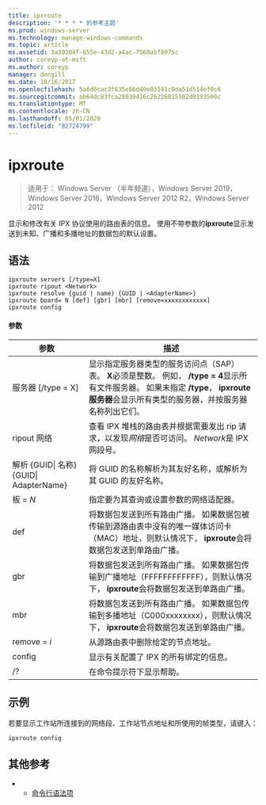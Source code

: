 ```yaml
---
title: ipxroute
description: '* * * * 的参考主题'
ms.prod: windows-server
ms.technology: manage-windows-commands
ms.topic: article
ms.assetid: 3a30304f-655e-43d2-a4ac-7568abf8975c
author: coreyp-at-msft
ms.author: coreyp
manager: dongill
ms.date: 10/16/2017
ms.openlocfilehash: 5a6d0cac3f835e86d40e03141c0da51d514ef0c6
ms.sourcegitcommit: ab64dc83fca28039416c26226815502d0193500c
ms.translationtype: MT
ms.contentlocale: zh-CN
ms.lasthandoff: 05/01/2020
ms.locfileid: "82724799"
---
```

# <a name="ipxroute"></a>ipxroute

> 适用于： Windows Server （半年频道），Windows Server 2019，Windows Server 2016，Windows Server 2012 R2，Windows Server 2012

显示和修改有关 IPX 协议使用的路由表的信息。 使用不带参数的**ipxroute**显示发送到未知、广播和多播地址的数据包的默认设置。   
## <a name="syntax"></a>语法  
```  
ipxroute servers [/type=X]  
ipxroute ripout <Network>  
ipxroute resolve {guid | name} {GUID | <AdapterName>}  
ipxroute board= N [def] [gbr] [mbr] [remove=xxxxxxxxxxxx]  
ipxroute config  
```  
#### <a name="parameters"></a>参数  
|参数|描述|  
|-------|--------|  
|服务器 [/type = X]|显示指定服务器类型的服务访问点（SAP）表。  **X**必须是整数。 例如， **/type = 4**显示所有文件服务器。 如果未指定 **/type**， **ipxroute 服务器**会显示所有类型的服务器，并按服务器名称列出它们。|  
|ripout 网络|查看 IPX 堆栈的路由表并根据需要发出 rip 请求，以发现*网络*是否可访问。  *Network*是 IPX 网段号。|  
|解析 {GUID&#124; 名称} {GUID&#124; AdapterName}|将 GUID 的名称解析为其友好名称，或解析为其 GUID 的友好名称。|  
|板 = *N*|指定要为其查询或设置参数的网络适配器。|  
|def|将数据包发送到所有路由广播。 如果数据包被传输到源路由表中没有的唯一媒体访问卡（MAC）地址，则默认情况下， **ipxroute**会将数据包发送到单路由广播。|  
|gbr|将数据包发送到所有路由广播。 如果数据包传输到广播地址（FFFFFFFFFFFF），则默认情况下， **ipxroute**会将数据包发送到单路由广播。|  
|mbr|将数据包发送到所有路由广播。 如果数据包传输到多播地址（C000xxxxxxxx），则默认情况下， **ipxroute**会将数据包发送到单路由广播。|  
|remove = *i*|从源路由表中删除给定的节点地址。|  
|config|显示有关配置了 IPX 的所有绑定的信息。|  
|/?|在命令提示符下显示帮助。|  
## <a name="examples"></a>示例  
若要显示工作站所连接到的网络段、工作站节点地址和所使用的帧类型，请键入：  
```  
ipxroute config  
```  
## <a name="additional-references"></a>其他参考  
-   - [命令行语法项](command-line-syntax-key.md)  
